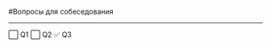 #Вопросы для собеседования
____
:white_large_square: Q1
:white_large_square: Q2
:white_check_mark: Q3